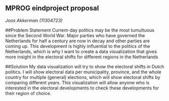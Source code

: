## MPROG eindproject proposal
*Joos Akkerman (11304723)*

##Problem Statement
Current-day politics may be the most tumultuous since the Second World War. Major parties
who have governed the Netherlands for half a century are now in decay and other parties
are coming up. This development is highly influential to the politics of the Netherlands,
which is why I want to create a data visualization that gives more insight in the electoral
shifts for different regions in the Netherlands

##Solution
My data visualization will try to show the electoral shifts in Dutch politics.
I will show electoral data per municipality, province, and the whole country for multiple
(general) elections, which will show electoral shifts by comparing different years.
This visualization will allow anyone who is interested in the electoral developments
to check these developments for their region of choice.
